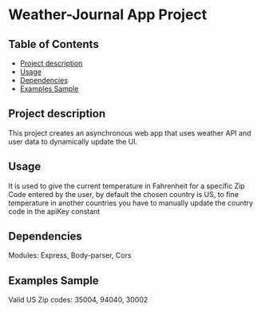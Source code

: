 # Weather-Journal App Project


## Table of Contents

* [Project description](#projectdescription)
* [Usage](#usage)
* [Dependencies](#dependencies)
* [Examples Sample](#examplessample)

## Project description
This project creates an asynchronous web app that uses weather API and user data to dynamically update the UI. 

## Usage
It is used to give the current temperature in Fahrenheit for a specific Zip Code entered by the user, by default the chosen country is US, to fine temperature in another countries you have to manually update the country code in the apiKey constant

## Dependencies
 Modules:
  Express,
  Body-parser,
  Cors
## Examples Sample
 Valid US Zip codes:
  35004,
  94040,
  30002






